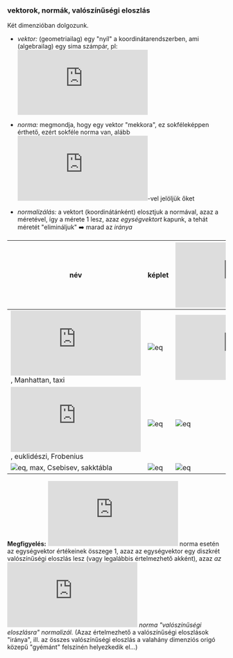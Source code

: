 ### vektorok, normák, valószínűségi eloszlás

Két dimenzióban dolgozunk.

* _vektor:_ (geometriailag) egy "nyíl" a koordinátarendszerben, ami (algebrailag) egy sima számpár, pl: ![eq](http://latex.codecogs.com/png.latex?v=(3,2))

* _norma:_ megmondja, hogy egy vektor "mekkora", ez sokféleképpen érthető, ezért sokféle norma van, alább ![eq](http://latex.codecogs.com/png.latex?L_i)-vel jelöljük őket

* _normalizálás:_ a vektort (koordinátánként) elosztjuk a normával, azaz a méretével, így a mérete 1 lesz, azaz _egységvektort_ kapunk, a tehát méretét "elimináljuk" :arrow_right: marad az _iránya_

|név|képlet|![eq](http://latex.codecogs.com/png.latex?L_i(v))|egységvektor|intuitíve|
|--|--|--|--|--:|
|![eq](http://latex.codecogs.com/png.latex?L_1), Manhattan, taxi|![eq](http://latex.codecogs.com/png.latex?L_1(x)=\sum{x_i})|![eq](http://latex.codecogs.com/png.latex?L_1(v)=3+2=5)|![eq](http://latex.codecogs.com/png.latex?\left(\frac35,\frac25\right))|összeg = 1|
|![eq](http://latex.codecogs.com/png.latex?L_2), euklidészi, Frobenius|![eq](http://latex.codecogs.com/png.latex?L_2(x)=\sqrt{\sum{x_i^2}})|![eq](http://latex.codecogs.com/png.latex?L_2(v)=\sqrt{3^2+2^2}=\sqrt{13})|![eq](http://latex.codecogs.com/png.latex?\left(\frac{3}{\sqrt{13}},\frac{2}{\sqrt{13}}\right))|hossz = 1|
|![eq](http://latex.codecogs.com/png.latex?L_\infty), max, Csebisev, sakktábla|![eq](http://latex.codecogs.com/png.latex?L_\infty(x)=\max\\\{x_i\\\})|![eq](http://latex.codecogs.com/png.latex?L_\infty(v)=\max\\\{3,2\\\}=3)|![eq](http://latex.codecogs.com/png.latex?\left(1,\frac23\right))|max = 1|

__Megfigyelés:__ ![eq](http://latex.codecogs.com/png.latex?L_1) norma esetén az egységvektor értékeinek összege 1, azaz az egységvektor egy diszkrét valószínűségi eloszlás lesz (vagy legalábbis értelmezhető akként), azaz _az ![eq](http://latex.codecogs.com/png.latex?L_1) norma "valószínűségi eloszlásra" normalizál._ (Azaz értelmezhető a valószínűségi eloszlások "iránya", ill. az összes valószínűségi eloszlás a valahány dimenziós origó közepű "gyémánt" felszínén helyezkedik el...)
